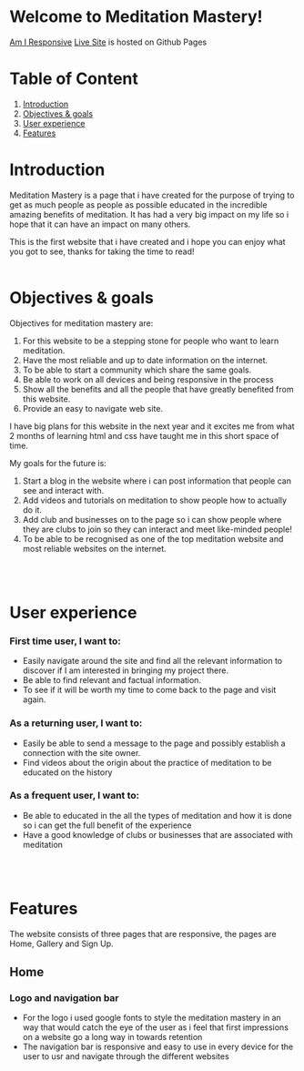 # Welcome to Meditation Mastery!


[Am I Responsive](./images/readme/amiresponsive.jpg)
[Live Site](https://d0nie1998.github.io/Meditation-mastery/) is hosted on Github Pages

# Table of Content
1. [Introduction](#introduction)
2. [Objectives & goals](#objectives--goals)
3. [User experience](#user--experience)
4. [Features](#features)

# Introduction

Meditation Mastery is a page that i have created for the purpose of trying to  get as much people as people as possible educated in the incredible amazing benefits of meditation. It has had a very big impact on my life so i hope that it can have an impact on many others.

This is the first website that i have created and i hope you can enjoy what you got to see, thanks for taking the time to read!
<br />
<br />


# Objectives & goals

Objectives for meditation mastery are:

1. For this website to be a stepping stone for people who want to learn meditation.
2. Have the most reliable and up to date information on the internet.
3. To be able to start a community which share the same goals.
4. Be able to work on all devices and being responsive in the process
5. Show all the benefits and all the people that have greatly benefited from this website.
6. Provide an easy to navigate web site.

I have big plans for this website in the next year and it excites me from what 2 months of learning html and css have taught me in this short space of time.

My goals for the future is:

1. Start a blog in the website where i can post information that people can see and interact with.
2. Add videos and tutorials on meditation to show people how to actually do it.
3. Add club and businesses  on to the page so i can show people where they are clubs to join so they can 
interact and meet like-minded people!
4. To be able to be recognised as one of the top meditation website and most reliable websites on the internet.

<br />
<br />

# User experience 
###  First time user, I want to:

- Easily navigate around the site and find all the relevant information to discover if I am interested in bringing my project there.
- Be able to find relevant and factual information.
- To see if it will be worth my time to come back to the page and visit again.

### As a returning user, I want to:
- Easily be able to send a message to the page and possibly establish a connection with the site owner.
- Find videos about the origin about the practice of meditation to be educated on the history

### As a frequent user, I want to: 
- Be able to educated in the all the types of meditation and how it is done so i can get the full benefit of the experience
-  Have a good knowledge of clubs or businesses that are associated with meditation

<br />
<br />

# Features
The website consists of three pages that are responsive, the pages are Home, Gallery and Sign Up.

## Home

### Logo and navigation bar
- For the logo i used google fonts to style the meditation mastery in an way that would catch the eye of the user as i feel that first impressions on a website go a long way in towards retention
- The navigation bar is responsive and easy to use in every device for the user to usr and navigate through the different websites




